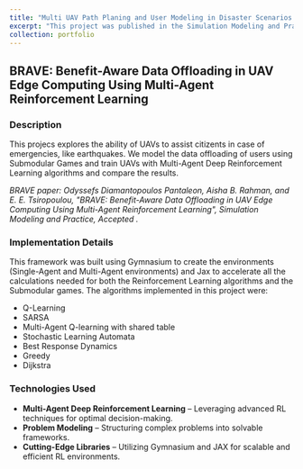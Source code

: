 ```yaml
---
title: "Multi UAV Path Planing and User Modeling in Disaster Scenarios using Deep RL and Game Theory"
excerpt: "This project was published in the Simulation Modeling and Practice journal. We modeled a disaster scenario where UAVs have to optimize their path planning in order to collect as much data as they can to serve the citizents of the city [(github repository)](https://github.com/gody10/SIMPAT_BRAVE_2025): Multi-Agent Deep Reinforcement Learning, Game Theory <br/><img src='/images/SIMPAT_framework.jpg' width='700'>"
collection: portfolio
---
```


## BRAVE: Benefit-Aware Data Offloading in UAV Edge Computing Using Multi-Agent Reinforcement Learning

### Description

This projecs explores the ability of UAVs to assist citizents in case of emergencies, like earthquakes. We model the data offloading of users using Submodular Games and train UAVs with Multi-Agent Deep Reinforcement Learning algorithms and compare the results.

_BRAVE paper: Odyssefs Diamantopoulos Pantaleon, Aisha B. Rahman, and E. E. Tsiropoulou, "BRAVE: Benefit-Aware Data Offloading in UAV Edge Computing Using Multi-Agent Reinforcement Learning", Simulation Modeling and Practice, Accepted ._

### Implementation Details

This framework was built using Gymnasium to create the environments (Single-Agent and Multi-Agent environments) and Jax to accelerate all the calculations needed for both the Reinforcement Learning algorithms and the Submodular games. The algorithms implemented in this project were:
- Q-Learning
- SARSA
- Multi-Agent Q-learning with shared table
- Stochastic Learning Automata
- Best Response Dynamics
- Greedy
- Dijkstra

### Technologies Used

- **Multi-Agent Deep Reinforcement Learning** – Leveraging advanced RL techniques for optimal decision-making.
- **Problem Modeling** – Structuring complex problems into solvable frameworks.
- **Cutting-Edge Libraries** – Utilizing Gymnasium and JAX for scalable and efficient RL environments.